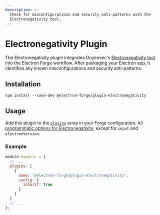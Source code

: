 ```yaml
---
description: >-
  Check for misconfigurations and security anti-patterns with the
  Electronegativity tool.
---
```


# Electronegativity Plugin

The Electronegativity plugin integrates Doyensec's [Electronegativity tool](https://github.com/doyensec/electronegativity#electronegativity) into the Electron Forge workflow. After packaging your Electron app, it identifies any known misconfigurations and security anti-patterns.

## Installation

```shell
npm install --save-dev @electron-forge/plugin-electronegativity
```

## Usage

Add this plugin to the [`plugins`](../configuration.md#plugins) array in your Forge configuration. All [programmatic options for Electronegativity](https://github.com/doyensec/electronegativity#programmatically), except for `input` and `electronVersion`.

### Example

```jsx title="forge.config.js"
module.exports = {
  // ...
  plugins: [
    {
      name: '@electron-forge/plugin-electronegativity',
      config: {
        isSarif: true
      }
    }
  ]
  // ...
};
```

